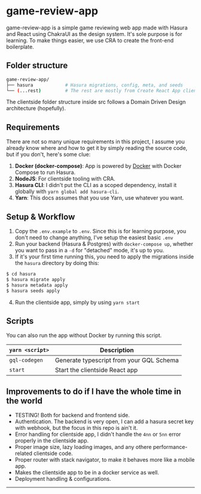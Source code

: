# game-review-app

game-review-app is a simple game reviewing web app made with Hasura and React using ChakraUI as the design system. It's sole
purpose is for learning. To make things easier, we use CRA to create the front-end boilerplate.

## Folder structure

```sh
game-review-app/
├── hasura            # Hasura migrations, config, meta, and seeds
└── (...rest)         # The rest are mostly from Create React App clientside code.
```

The clientside folder structure inside src follows a Domain Driven Design architecture (hopefully).

## Requirements

There are not so many unique requirements in this project, I assume you already know where and how to get it by simply
reading the source code, but if you don't, here's some clue:

1. **Docker (docker-compose)**: App is powered by [Docker](https://www.docker.com/) with Docker Compose to run Hasura.
2. **NodeJS**: For clientside tooling with CRA.
3. **Hasura CLI**: I didn't put the CLI as a scoped dependency, install it globally with `yarn global add hasura-cli`.
4. **Yarn**: This docs assumes that you use Yarn, use whatever you want.

## Setup & Workflow

1. Copy the `.env.example` to `.env`. Since this is for learning purpose, you don't need to change anything, I've setup the easiest basic `.env`
2. Run your backend (Hasura & Postgres) with `docker-compose up`, whether you want to pass in a `-d` for "detached" mode, it's up to you.
3. If it's your first time running this, you need to apply the migrations inside the `hasura` directory by doing this:

```bash
$ cd hasura
$ hasura migrate apply
$ hasura metadata apply
$ hasura seeds apply
```

4. Run the clientside app, simply by using `yarn start`

## Scripts

You can also run the app without Docker by running this script.

| `yarn <script>` | Description                              |
| --------------- | ---------------------------------------- |
| `gql-codegen`   | Generate typescript from your GQL Schema |
| `start`         | Start the clientside React app           |

## Improvements to do if I have the whole time in the world

- TESTING! Both for backend and frontend side.
- Authentication. The backend is very open, I can add a hasura secret key with webhook, but the focus in this repo is ain't it.
- Error handling for clientside app, I didn't handle the `4nn` or `5nn` error properly in the clientside app.
- Proper image size, lazy loading images, and any othere performance-related clientside code.
- Proper router with stack navigator, to make it behaves more like a mobile app.
- Makes the clientside app to be in a docker service as well.
- Deployment handling & configurations.

---
